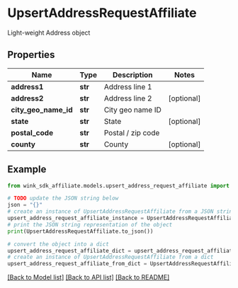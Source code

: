 # UpsertAddressRequestAffiliate

Light-weight Address object

## Properties

Name | Type | Description | Notes
------------ | ------------- | ------------- | -------------
**address1** | **str** | Address line 1 | 
**address2** | **str** | Address line 2 | [optional] 
**city_geo_name_id** | **str** | City geo name ID | 
**state** | **str** | State | [optional] 
**postal_code** | **str** | Postal / zip code | 
**county** | **str** | County | [optional] 

## Example

```python
from wink_sdk_affiliate.models.upsert_address_request_affiliate import UpsertAddressRequestAffiliate

# TODO update the JSON string below
json = "{}"
# create an instance of UpsertAddressRequestAffiliate from a JSON string
upsert_address_request_affiliate_instance = UpsertAddressRequestAffiliate.from_json(json)
# print the JSON string representation of the object
print(UpsertAddressRequestAffiliate.to_json())

# convert the object into a dict
upsert_address_request_affiliate_dict = upsert_address_request_affiliate_instance.to_dict()
# create an instance of UpsertAddressRequestAffiliate from a dict
upsert_address_request_affiliate_from_dict = UpsertAddressRequestAffiliate.from_dict(upsert_address_request_affiliate_dict)
```
[[Back to Model list]](../README.md#documentation-for-models) [[Back to API list]](../README.md#documentation-for-api-endpoints) [[Back to README]](../README.md)


